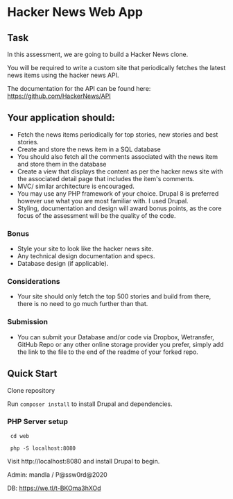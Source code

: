 # Hacker News Web App

## Task

In this assessment, we are going to build a Hacker News clone.

You will be required to write a custom site that periodically fetches the latest news items using the hacker news API.

The documentation for the API can be found here: https://github.com/HackerNews/API

## Your application should:

* Fetch the news items periodically for top stories, new stories and best stories.
* Create and store the news item in a SQL database
* You should also fetch all the comments associated with the news item and store them in the database
* Create a view that displays the content as per the hacker news site with the associated detail page that includes the item's comments.
* MVC/ similar architecture is encouraged.
* You may use any PHP framework of your choice. Drupal 8 is preferred however use what you are most familiar with. I used Drupal.
* Styling, documentation and design will award bonus points, as the core focus of the assessment will be the quality of the code.

### Bonus

* Style your site to look like the hacker news site.
* Any technical design documentation and specs.
* Database design (if applicable).


### Considerations

* Your site should only fetch the top 500 stories and build from there, there is no need to go much further than that.

### Submission
* You can submit your Database and/or code via Dropbox, Wetransfer, GitHub Repo or any other online storage provider you prefer, simply add the link to the file to the end of the readme of your forked repo.


## Quick Start

Clone repository

Run `composer install` to install Drupal and dependencies.

### PHP Server setup

```
 cd web

 php -S localhost:8080
```

Visit http://localhost:8080 and install Drupal to begin.

Admin: mandla / P@ssw0rd@2020

DB: https://we.tl/t-BKOma3hXOd

